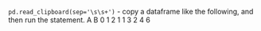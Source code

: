`pd.read_clipboard(sep='\s\s+')` - copy a dataframe like the following, and then run the statement. 
   A  B
0  1  2
1  1  3
2  4  6

